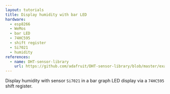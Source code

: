 ```yaml
---
layout: tutorials
title: Display humidity with bar LED
hardware:
  - esp8266
  - WeMos
  - bar LED
  - 74HC595
  - shift register
  - Si7021
  - humidity
references:
  - name: DHT-sensor-library
    url: https://github.com/adafruit/DHT-sensor-library/blob/master/examples/DHTtester/DHTtester.ino
---
```


Display humidity with sensor `Si7021` in a bar graph LED display via a `74HC595` shift register.
